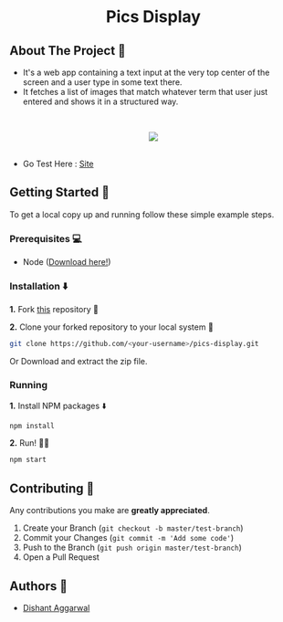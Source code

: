 <h1 align="center">Pics Display</h1>

## About The Project :eyes: 

* It's a web app containing a text input at the very top center of the screen and a user type in some text there.
* It fetches a list of images that match whatever term that user just entered and shows it in a structured way.

<br>

<p align="center">
 <img  src="./github-preview.gif"> 
<br >
<br/>

</p>

- Go Test Here : [Site](https://pics-display.vercel.app/)

<!-- GETTING STARTED -->

## Getting Started 🚀 

To get a local copy up and running follow these simple example steps.

### Prerequisites 💻 

- Node ([Download here!](https://nodejs.org/en/download))

### Installation :arrow_down: 

**1.** Fork [this](https://github.com/dishantagg24/pics-display) repository :fork_and_knife:

**2.** Clone your forked repository to your local system :busts_in_silhouette:

```sh
git clone https://github.com/<your-username>/pics-display.git
```

Or Download and extract the zip file.

### Running

**1.** Install NPM packages :arrow_down:

```sh
npm install
```

**2.** Run! :running_man:

```sh
npm start
```

<!-- CONTRIBUTING -->

## Contributing 🤝 

Any contributions you make are **greatly appreciated**.

1. Create your Branch (`git checkout -b master/test-branch`)
2. Commit your Changes (`git commit -m 'Add some code'`)
3. Push to the Branch (`git push origin master/test-branch`)
4. Open a Pull Request

<!-- CONTACT -->

## Authors :closed_book: 

- [Dishant Aggarwal](https://github.com/dishantagg24)
